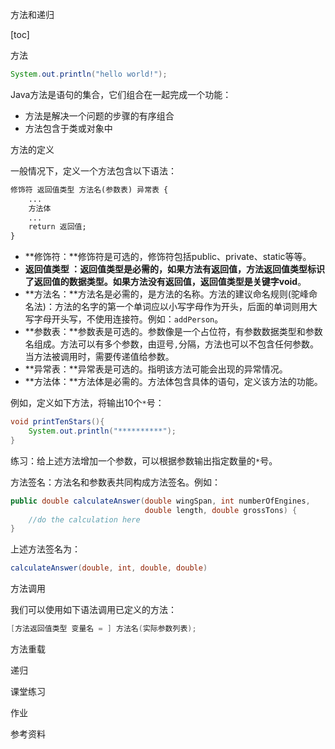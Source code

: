 方法和递归

[toc]



方法

```java
System.out.println("hello world!");
```

Java方法是语句的集合，它们组合在一起完成一个功能：

- 方法是解决一个问题的步骤的有序组合
- 方法包含于类或对象中



方法的定义

一般情况下，定义一个方法包含以下语法：

```txt
修饰符 返回值类型 方法名(参数表) 异常表 {
    ...
    方法体
    ...
    return 返回值;
}
```

- **修饰符：**修饰符是可选的，修饰符包括public、private、static等等。
- **返回值类型 ：**返回值类型是必需的，如果方法有返回值，方法返回值类型标识了返回值的数据类型。如果方法没有返回值，返回值类型是关键字**void**。
- **方法名：**方法名是必需的，是方法的名称。方法的建议命名规则(驼峰命名法)：方法的名字的第一个单词应以小写字母作为开头，后面的单词则用大写字母开头写，不使用连接符。例如：`addPerson`。
- **参数表：**参数表是可选的。参数像是一个占位符，有参数数据类型和参数名组成。方法可以有多个参数，由逗号`,`分隔，方法也可以不包含任何参数。当方法被调用时，需要传递值给参数。
- **异常表：**异常表是可选的。指明该方法可能会出现的异常情况。
- **方法体：**方法体是必需的。方法体包含具体的语句，定义该方法的功能。

例如，定义如下方法，将输出10个`*`号：

```java
void printTenStars(){
    System.out.println("**********");
}
```

练习：给上述方法增加一个参数，可以根据参数输出指定数量的`*`号。

方法签名：方法名和参数表共同构成方法签名。例如：

```java
public double calculateAnswer(double wingSpan, int numberOfEngines,
                              double length, double grossTons) {
    //do the calculation here
}
```

上述方法签名为：

```java
calculateAnswer(double, int, double, double)
```



方法调用

我们可以使用如下语法调用已定义的方法：

```java
[方法返回值类型 变量名 = ] 方法名(实际参数列表);
```





方法重载





递归

课堂练习

作业

参考资料